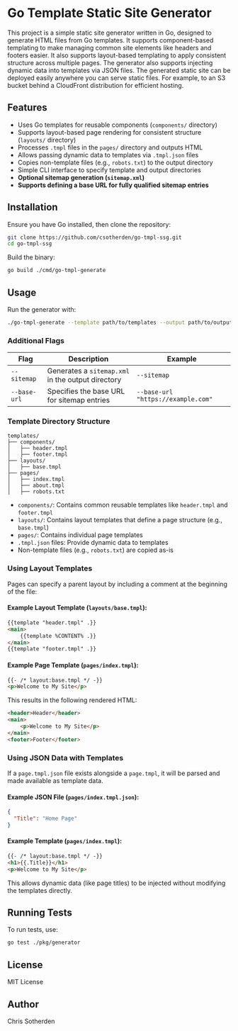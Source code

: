 # Go Template Static Site Generator

This project is a simple static site generator written in Go, designed to generate HTML files from Go templates. It supports component-based templating to make managing common site elements like headers and footers easier. It also supports layout-based templating to apply consistent structure across multiple pages. The generator also supports injecting dynamic data into templates via JSON files. The generated static site can be deployed easily anywhere you can serve static files. For example, to an S3 bucket behind a CloudFront distribution for efficient hosting.

## Features

- Uses Go templates for reusable components (`components/` directory)
- Supports layout-based page rendering for consistent structure (`layouts/` directory)
- Processes `.tmpl` files in the `pages/` directory and outputs HTML
- Allows passing dynamic data to templates via `.tmpl.json` files
- Copies non-template files (e.g., `robots.txt`) to the output directory
- Simple CLI interface to specify template and output directories
- **Optional sitemap generation (`sitemap.xml`)**
- **Supports defining a base URL for fully qualified sitemap entries**

## Installation

Ensure you have Go installed, then clone the repository:

```sh
git clone https://github.com/csotherden/go-tmpl-ssg.git
cd go-tmpl-ssg
```

Build the binary:

```sh
go build ./cmd/go-tmpl-generate
```

## Usage

Run the generator with:

```sh
./go-tmpl-generate --template path/to/templates --output path/to/output
```

### Additional Flags

| Flag           | Description                                         | Example                                  |
|---------------|-----------------------------------------------------|------------------------------------------|
| `--sitemap`   | Generates a `sitemap.xml` in the output directory  | `--sitemap`                              |
| `--base-url`  | Specifies the base URL for sitemap entries         | `--base-url "https://example.com"`       |

### Template Directory Structure

```
templates/
├── components/
│   ├── header.tmpl
│   ├── footer.tmpl
├── layouts/
│   ├── base.tmpl
├── pages/
│   ├── index.tmpl
│   ├── about.tmpl
│   ├── robots.txt
```

- `components/`: Contains common reusable templates like `header.tmpl` and `footer.tmpl`
- `layouts/`: Contains layout templates that define a page structure (e.g., `base.tmpl`)
- `pages/`: Contains individual page templates
- `.tmpl.json` files: Provide dynamic data to templates
- Non-template files (e.g., `robots.txt`) are copied as-is

### Using Layout Templates

Pages can specify a parent layout by including a comment at the beginning of the file:

#### Example Layout Template (`layouts/base.tmpl`):
```html
{{template "header.tmpl" .}}
<main>
    {{template %CONTENT% .}}
</main>
{{template "footer.tmpl" .}}
```

#### Example Page Template (`pages/index.tmpl`):
```html
{{- /* layout:base.tmpl */ -}}
<p>Welcome to My Site</p>
```

This results in the following rendered HTML:
```html
<header>Header</header>
<main>
    <p>Welcome to My Site</p>
</main>
<footer>Footer</footer>
```

### Using JSON Data with Templates

If a `page.tmpl.json` file exists alongside a `page.tmpl`, it will be parsed and made available as template data.

#### Example JSON File (`pages/index.tmpl.json`):
```json
{
  "Title": "Home Page"
}
```

#### Example Template (`pages/index.tmpl`):
```html
{{- /* layout:base.tmpl */ -}}
<h1>{{.Title}}</h1>
<p>Welcome to My Site</p>
```

This allows dynamic data (like page titles) to be injected without modifying the templates directly.

## Running Tests

To run tests, use:

```sh
go test ./pkg/generator
```

## License

MIT License

## Author

Chris Sotherden

